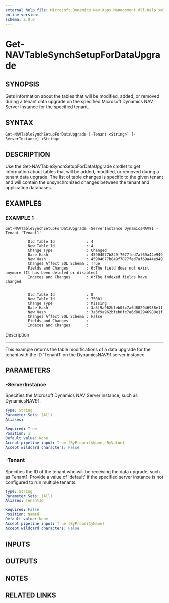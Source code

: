 ```yaml
---
external help file: Microsoft.Dynamics.Nav.Apps.Management.dll-Help.xml
online version: 
schema: 2.0.0
---
```


# Get-NAVTableSynchSetupForDataUpgrade

## SYNOPSIS
Gets information about the tables that will be modified, added, or removed during a tenant data upgrade on the specified Microsoft Dynamics NAV Server instance for the specified tenant.

## SYNTAX

```
Get-NAVTableSynchSetupForDataUpgrade [-Tenant <String>] [-ServerInstance] <String>
```

## DESCRIPTION
Use the Get-NAVTableSynchSetupForDataUpgrade cmdlet to get information about tables that will be added, modified, or removed during a tenant data upgrade. 
The list of table changes is specific to the given tenant and will contain the unsynchronized changes between the tenant and application databases.

## EXAMPLES

### EXAMPLE 1
```
Get-NAVTableSynchSetupForDataUpgrade -ServerInstance DynamicsNAV91 -Tenant 'Tenant1'

          Old Table Id              : 4
          New Table Id              : 4
          Change Type               : Changed
          Base Hash                 : 45904077b849f7077fed7af69a44e949
          New Hash                  : 45904077b849f7077fed7af69a44e949
          Changes Affect SQL Schema : True
          Fields and Changes        : 6:The field does not exist anymore (It has been deleted or disabled)
          Indexes and Changes       : 0:The indexed fields have changed


          Old Table Id              : 0
          New Table Id              : 75001
          Change Type               : Missing
          Base Hash                 : 3a3f9a962bfeb0fc7a6d882946988e1f
          New Hash                  : 3a3f9a962bfeb0fc7a6d882946988e1f
          Changes Affect SQL Schema : False
          Fields and Changes        :
          Indexes and Changes       :
```

Description

-----------

This example returns the table modifications of a data upgrade for the tenant with the ID 'Tenant1' on the DynamicsNAV91 server instance.

## PARAMETERS

### -ServerInstance
Specifies the Microsoft Dynamics NAV Server instance, such as DynamicsNAV91.

```yaml
Type: String
Parameter Sets: (All)
Aliases: 

Required: True
Position: 1
Default value: None
Accept pipeline input: True (ByPropertyName, ByValue)
Accept wildcard characters: False
```

### -Tenant
Specifies the ID of the tenant who will be receiving the data upgrade, such as Tenant1.
Provide a value of 'default' if the specified server instance is not configured to run multiple tenants.

```yaml
Type: String
Parameter Sets: (All)
Aliases: TenantId

Required: False
Position: Named
Default value: None
Accept pipeline input: True (ByPropertyName)
Accept wildcard characters: False
```

## INPUTS

## OUTPUTS

## NOTES
## RELATED LINKS


